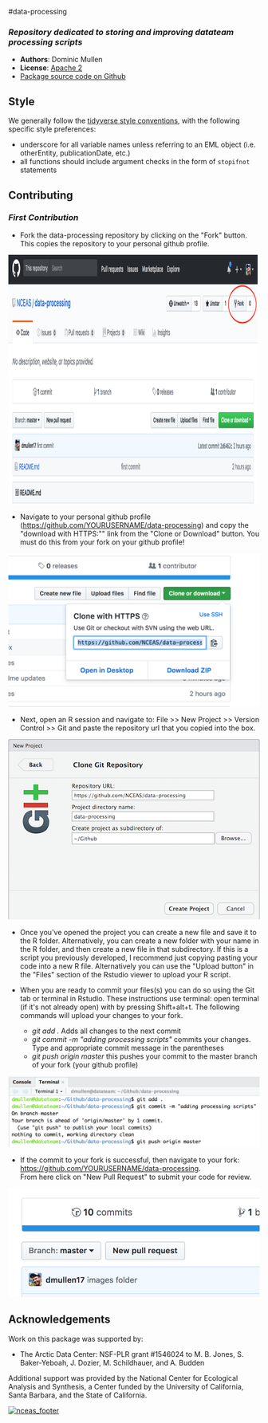 #data-processing
### *Repository dedicated to storing and improving datateam processing scripts*

- **Authors**: Dominic Mullen
- **License**: [Apache 2](http://opensource.org/licenses/Apache-2.0)
- [Package source code on Github](https://github.com/NCEAS/data-processing)

## Style
We generally follow the [tidyverse style conventions](http://style.tidyverse.org/), with the following specific style preferences: 

- underscore for all variable names unless referring to an EML object (i.e. otherEntity, publicationDate, etc.)
- all functions should include argument checks in the form of `stopifnot` statements

## Contributing
### *First Contribution*
  
- Fork the data-processing repository by clicking on the "Fork" button.  This copies the repository 
to your personal github profile.
  
<img src="images/fork.png" height="500px" width="500px" />
  
- Navigate to your personal github profile (https://github.com/YOURUSERNAME/data-processing) and copy the "download with HTTPS:"" link from the "Clone or
Download" button.  You must do this from your fork on your github profile! 
  
![](images/clone.png)

- Next, open an R session and navigate to: File >> New Project >> Version Control >> Git and paste the
repository url that you copied into the box.  
  
![](images/git.png)
  
- Once you've opened the project you can create a new file and save it to the R folder.  Alternatively, you can
create a new folder with your name in the R folder, and then create a new file in that subdirectory.  If this is 
a script you previously developed, I recommend just copying pasting your code into a new R file. Alternatively you 
can use the "Upload button" in the "Files" section of the Rstudio viewer to upload your R script.  
  
- When you are ready to commit your files(s) you can do so using the Git tab or terminal in Rstudio.  These instructions use terminal:  open terminal (if it's not already open) with by pressing Shift+alt+t.  The following commands will upload 
your changes to your fork.  
    - *git add .*  Adds all changes to the next commit 
    - *git commit -m "adding processing scripts"*  commits your changes.  Type and appropriate commit message in the parentheses
    - *git push origin master* this pushes your commit to the master branch of your fork (your github profile)
  
![](images/terminal.png)
  
- If the commit to your fork is successful, then navigate to your fork: https://github.com/YOURUSERNAME/data-processing.  
From here click on "New Pull Request" to submit your code for review.  
  
![](images/pull.png)

## Acknowledgements
Work on this package was supported by:

- The Arctic Data Center: NSF-PLR grant #1546024 to M. B. Jones, S. Baker-Yeboah, J. Dozier, M. Schildhauer, and A. Budden

Additional support was provided by the National Center for Ecological Analysis and Synthesis, a Center funded by the University of California, Santa Barbara, and the State of California.

[![nceas_footer](https://www.nceas.ucsb.edu/files/newLogo_0.png)](http://www.nceas.ucsb.edu)

